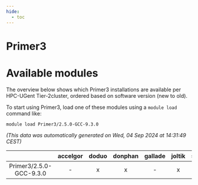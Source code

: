 ```yaml
---
hide:
  - toc
---
```


Primer3
=======

# Available modules


The overview below shows which Primer3 installations are available per HPC-UGent Tier-2cluster, ordered based on software version (new to old).

To start using Primer3, load one of these modules using a `module load` command like:

```shell
module load Primer3/2.5.0-GCC-9.3.0
```

*(This data was automatically generated on Wed, 04 Sep 2024 at 14:31:49 CEST)*  

| |accelgor|doduo|donphan|gallade|joltik|shinx|skitty|
| :---: | :---: | :---: | :---: | :---: | :---: | :---: | :---: |
|Primer3/2.5.0-GCC-9.3.0|-|x|x|-|x|-|-|
